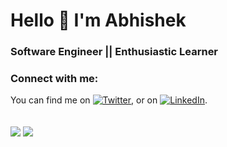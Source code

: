 # Hello 👋 I'm Abhishek

### Software Engineer || Enthusiastic Learner

### Connect with me:
<!-- Actual text -->

You can find me on [![Twitter][1.2]][1], or on [![LinkedIn][2.2]][2].

<!-- Icons -->

[1.2]: http://i.imgur.com/wWzX9uB.png (twitter icon without padding)
[2.2]: https://raw.githubusercontent.com/MartinHeinz/MartinHeinz/master/linkedin-3-16.png (LinkedIn icon without padding)

<!-- Links to your social media accounts -->

[1]: https://twitter.com/Abhishek_825
[2]: https://www.linkedin.com/in/abhishekdubey825/
[3]: https://www.instagram.com/_abhishekdubey825/


<br />

<img align="center" src="https://github-readme-stats.vercel.app/api/top-langs/?username=abhishek-geek&theme=dark" />
<img align="center" src="https://github-readme-stats.vercel.app/api?username=abhishek-geek&show_icons=true&theme=dark"/>
